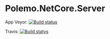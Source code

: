 # Polemo.NetCore.Server

App Veyor: [![Build status](https://ci.appveyor.com/api/projects/status/nmsmdhjm3taky63t/branch/master?svg=true)](https://ci.appveyor.com/project/Kagamine/polemo-netcore-server/branch/master)

Travis: [![Build statys](https://travis-ci.org/PolemoIDE/Polemo.NetCore.Server.svg)](https://travis-ci.org/PolemoIDE/Polemo.NetCore.Server)
